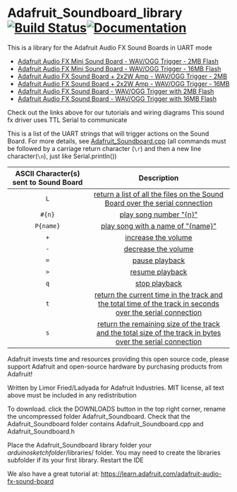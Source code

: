 # Adafruit_Soundboard_library [![Build Status](https://github.com/adafruit/Adafruit_Soundboard_library/workflows/Arduino%20Library%20CI/badge.svg)](https://github.com/adafruit/Adafruit_Soundboard_library/actions)[![Documentation](https://github.com/adafruit/ci-arduino/blob/master/assets/doxygen_badge.svg)](http://adafruit.github.io/Adafruit_Soundboard_library/html/index.html)

This is a library for the Adafruit Audio FX Sound Boards in UART mode

* [Adafruit Audio FX Mini Sound Board - WAV/OGG Trigger - 2MB Flash](https://www.adafruit.com/products/2342)
* [Adafruit Audio FX Mini Sound Board - WAV/OGG Trigger - 16MB Flash](https://www.adafruit.com/products/2341)
* [Adafruit Audio FX Sound Board + 2x2W Amp - WAV/OGG Trigger - 2MB](https://www.adafruit.com/products/2210)
* [Adafruit Audio FX Sound Board + 2x2W Amp - WAV/OGG Trigger - 16MB](https://www.adafruit.com/products/2217)
* [Adafruit Audio FX Sound Board - WAV/OGG Trigger with 2MB Flash](https://www.adafruit.com/products/2133)
* [Adafruit Audio FX Sound Board - WAV/OGG Trigger with 16MB Flash](https://www.adafruit.com/products/2220)

Check out the links above for our tutorials and wiring diagrams
This sound fx driver uses TTL Serial to communicate

This is a list of the UART strings that will trigger actions on the Sound Board. For more details, see [Adafruit_Soundboard.cpp](Adafruit_Soundboard.cpp) (all commands must be followed by a carriage return character (`\r`) and then a new line character(`\n`), just like Serial.println())

| ASCII Character(s) sent to Sound Board | Description |
| :---: | :---: |
| `L` | [return a list of all the files on the Sound Board over the serial connection](Adafruit_Soundboard.cpp#L94) | 
| `#{n}` | [play song number "{n}"](Adafruit_Soundboard.cpp#L142) | 
| `P{name}` | [play song with a name of "{name}"](Adafruit_Soundboard.cpp#L170) | 
| `+` | [increase the volume](Adafruit_Soundboard.cpp#L195) | 
| `-` | [decrease the volume](Adafruit_Soundboard.cpp#L208) | 
| `=` | [pause playback](Adafruit_Soundboard.cpp#L221) | 
| `>` | [resume playback](Adafruit_Soundboard.cpp#L235) | 
| `q` | [stop playback](Adafruit_Soundboard.cpp#L248) | 
| `t` | [return the current time in the track and the total time of the track in seconds over the serial connection](Adafruit_Soundboard.cpp#L262) | 
| `s` | [return the remaining size of the track and the total size of the track in bytes over the serial connection](Adafruit_Soundboard.cpp#L277) | 


Adafruit invests time and resources providing this open source code,
please support Adafruit and open-source hardware by purchasing
products from Adafruit!

Written by Limor Fried/Ladyada for Adafruit Industries.
MIT license, all text above must be included in any redistribution

To download. click the DOWNLOADS button in the top right corner, rename the uncompressed folder Adafruit_Soundboard. Check that the Adafruit_Soundboard folder contains Adafruit_Soundboard.cpp and Adafruit_Soundboard.h

Place the Adafruit_Soundboard library folder your *arduinosketchfolder*/libraries/ folder. You may need to create the libraries subfolder if its your first library. Restart the IDE

We also have a great tutorial at:
https://learn.adafruit.com/adafruit-audio-fx-sound-board
